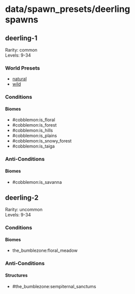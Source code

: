 # data/spawn_presets/deerling spawns  
  
## deerling-1  
Rarity: common  
Levels: 9-34  
  
### World Presets  
* [natural](/data/world_presets/natural.md)  
* [wild](/data/world_presets/wild.md)  
  
### Conditions  
  
#### Biomes  
  * #cobblemon:is_floral
  * #cobblemon:is_forest
  * #cobblemon:is_hills
  * #cobblemon:is_plains
  * #cobblemon:is_snowy_forest
  * #cobblemon:is_taiga
  
  
### Anti-Conditions  
  
#### Biomes  
  * #cobblemon:is_savanna
  
  
## deerling-2  
Rarity: uncommon  
Levels: 9-34  
  
### Conditions  
  
#### Biomes  
  * the_bumblezone:floral_meadow
  
  
### Anti-Conditions  
  
#### Structures  
  * #the_bumblezone:sempiternal_sanctums
  
